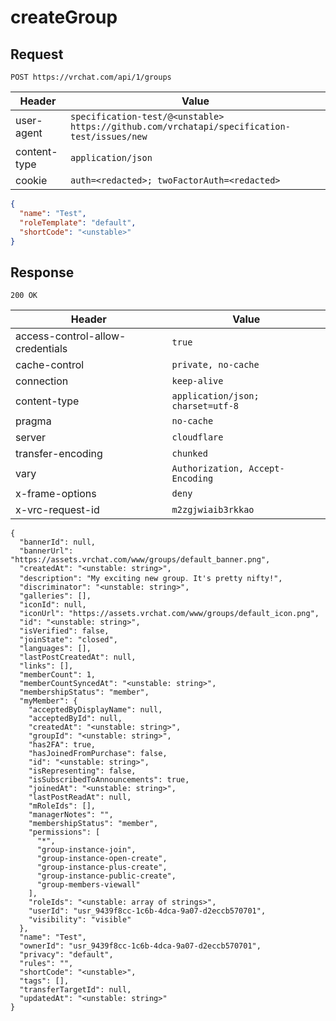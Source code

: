 # createGroup

## Request
`POST https://vrchat.com/api/1/groups`

| Header | Value |
| ------ | ----- |
| user-agent | `specification-test/@<unstable> https://github.com/vrchatapi/specification-test/issues/new` |
| content-type | `application/json` |
| cookie | `auth=<redacted>; twoFactorAuth=<redacted>` |

```json
{
  "name": "Test",
  "roleTemplate": "default",
  "shortCode": "<unstable>"
}
```


## Response
`200 OK`

| Header | Value |
| ------ | ----- |
| access-control-allow-credentials | `true` |
| cache-control | `private, no-cache` |
| connection | `keep-alive` |
| content-type | `application/json; charset=utf-8` |
| pragma | `no-cache` |
| server | `cloudflare` |
| transfer-encoding | `chunked` |
| vary | `Authorization, Accept-Encoding` |
| x-frame-options | `deny` |
| x-vrc-request-id | `m2zgjwiaib3rkkao` |

```jsonc
{
  "bannerId": null,
  "bannerUrl": "https://assets.vrchat.com/www/groups/default_banner.png",
  "createdAt": "<unstable: string>",
  "description": "My exciting new group․ It's pretty niftyǃ",
  "discriminator": "<unstable: string>",
  "galleries": [],
  "iconId": null,
  "iconUrl": "https://assets.vrchat.com/www/groups/default_icon.png",
  "id": "<unstable: string>",
  "isVerified": false,
  "joinState": "closed",
  "languages": [],
  "lastPostCreatedAt": null,
  "links": [],
  "memberCount": 1,
  "memberCountSyncedAt": "<unstable: string>",
  "membershipStatus": "member",
  "myMember": {
    "acceptedByDisplayName": null,
    "acceptedById": null,
    "createdAt": "<unstable: string>",
    "groupId": "<unstable: string>",
    "has2FA": true,
    "hasJoinedFromPurchase": false,
    "id": "<unstable: string>",
    "isRepresenting": false,
    "isSubscribedToAnnouncements": true,
    "joinedAt": "<unstable: string>",
    "lastPostReadAt": null,
    "mRoleIds": [],
    "managerNotes": "",
    "membershipStatus": "member",
    "permissions": [
      "*",
      "group-instance-join",
      "group-instance-open-create",
      "group-instance-plus-create",
      "group-instance-public-create",
      "group-members-viewall"
    ],
    "roleIds": "<unstable: array of strings>",
    "userId": "usr_9439f8cc-1c6b-4dca-9a07-d2eccb570701",
    "visibility": "visible"
  },
  "name": "Test",
  "ownerId": "usr_9439f8cc-1c6b-4dca-9a07-d2eccb570701",
  "privacy": "default",
  "rules": "",
  "shortCode": "<unstable>",
  "tags": [],
  "transferTargetId": null,
  "updatedAt": "<unstable: string>"
}
```
